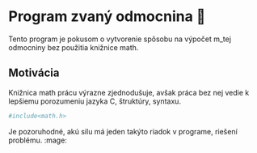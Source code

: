 # Program zvaný odmocnina :abacus:

<p>Tento program je pokusom o vytvorenie spôsobu na výpočet m_tej odmocniny bez použitia knižnice math.</p>

## Motivácia

<p>Knižnica math prácu výrazne zjednodušuje, avšak práca bez nej vedie k lepšiemu porozumeniu jazyka C, štruktúry, syntaxu.</p>

```bash
#include<math.h>
```

<p>Je pozoruhodné, akú silu má jeden takýto riadok v programe, riešení problému. :mage: </p>
